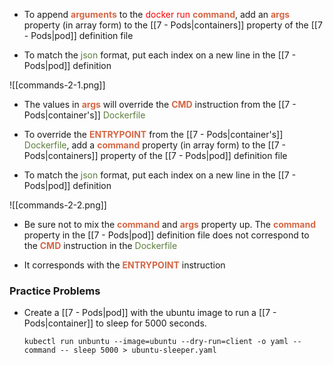 - To append <b><span style="color:#d46644">arguments</span></b> to the <span style="color:red">docker run</span> <b><span style="color:#d46644">command</span></b>, add an <b><span style="color:#d46644">args</span></b> property (in array form) to the [[7 - Pods|containers]] property of the [[7 - Pods|pod]] definition file

- To match the <span style="color:#5c7e3e">json</span> format, put each index on a new line in the [[7 - Pods|pod]] definition

![[commands-2-1.png]]

- The values in <b><span style="color:#d46644">args</span></b> will override the <b><span style="color:#d46644">CMD</span></b> instruction from the [[7 - Pods|container's]] <span style="color:#5c7e3e">Dockerfile</span>

- To override the <b><span style="color:#d46644">ENTRYPOINT</span></b> from the [[7 - Pods|container's]] <span style="color:#5c7e3e">Dockerfile</span>, add a <b><span style="color:#d46644">command</span></b> property (in array form) to the [[7 - Pods|containers]] property of the [[7 - Pods|pod]] definition file

- To match the <span style="color:#5c7e3e">json</span> format, put each index on a new line in the [[7 - Pods|pod]] definition

![[commands-2-2.png]]

- Be sure not to mix the <b><span style="color:#d46644">command</span></b> and <b><span style="color:#d46644">args</span></b> property up. The <b><span style="color:#d46644">command</span></b> property in the [[7 - Pods|pod]] definition file does not correspond to the <b><span style="color:#d46644">CMD</span></b> instruction in the <span style="color:#5c7e3e">Dockerfile</span>

- It corresponds with the <b><span style="color:#d46644">ENTRYPOINT</span></b> instruction

### Practice Problems

- Create a [[7 - Pods|pod]] with the ubuntu image to run a [[7 - Pods|container]] to sleep for 5000 seconds.

	`kubectl run unbuntu --image=ubuntu --dry-run=client -o yaml --command -- sleep 5000 > ubuntu-sleeper.yaml`